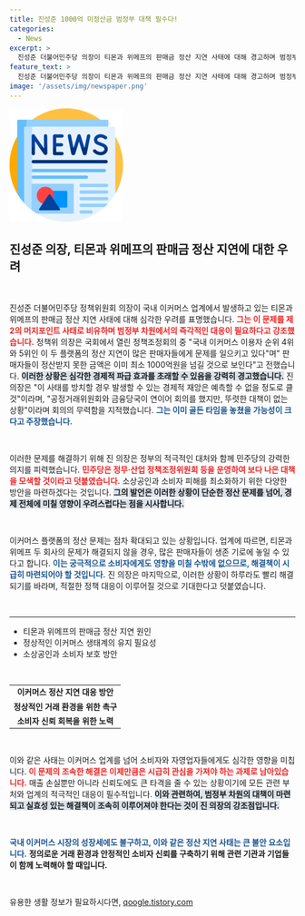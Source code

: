 ```yaml
---
title: 진성준 1000억 미정산금 범정부 대책 필수다!
categories:
  - News
excerpt: >
  진성준 더불어민주당 의장이 티몬과 위메프의 판매금 정산 지연 사태에 대해 경고하며 범정부 차원의 신속한 대응을 촉구했습니다. 1000억 원 넘는 피해가 발생할 수 있다고 강조했는데, 이는 한국 경제에 심각한 영향을 미칠 가능성을 내포하고 있습니다.
feature_text: >
  진성준 더불어민주당 의장이 티몬과 위메프의 판매금 정산 지연 사태에 대해 경고하며 범정부 차원의 신속한 대응을 촉구했습니다. 1000억 원 넘는 피해가 발생할 수 있다고 강조했는데, 이는 한국 경제에 심각한 영향을 미칠 가능성을 내포하고 있습니다.
image: '/assets/img/newspaper.png'
---
```


<p><img src="/assets/img/newspaper.png" alt="kimp 속보" /></p>

<h2 data-ke-size="size26">진성준 의장, 티몬과 위메프의 판매금 정산 지연에 대한 우려</h2>

<p data-ke-size="size16">&nbsp;</p>

<p>진성준 더불어민주당 정책위원회 의장이 국내 이커머스 업계에서 발생하고 있는 티몬과 위메프의 판매금 정산 지연 사태에 대해 심각한 우려를 표명했습니다. <b><span style="color: #ee2323;">그는 이 문제를 제2의 머지포인트 사태로 비유하며 범정부 차원에서의 즉각적인 대응이 필요하다고 강조했습니다.</span></b> 정책위 의장은 국회에서 열린 정책조정회의 중 "국내 이커머스 이용자 순위 4위와 5위인 이 두 플랫폼의 정산 지연이 많은 판매자들에게 문제를 일으키고 있다"며" 판매자들이 정산받지 못한 금액은 이미 최소 1000억원을 넘길 것으로 보인다"고 전했습니다. <b><span style="background-color: #21538527;">이러한 상황은 심각한 경제적 파급 효과를 초래할 수 있음을 강력히 경고했습니다.</span></b> 진 의장은 "이 사태를 방치할 경우 발생할 수 있는 경제적 재앙은 예측할 수 없을 정도로 클 것"이라며, "공정거래위원회와 금융당국이 연이어 회의를 했지만, 뚜렷한 대책이 없는 상황"이라며 회의의 무력함을 지적했습니다. <b><span style="color: #1a5490;">그는 이미 골든 타임을 놓쳤을 가능성이 크다고 주장했습니다.</span></b></p>

<p data-ke-size="size16">&nbsp;</p>

<p>이러한 문제를 해결하기 위해 진 의장은 정부의 적극적인 대처와 함께 민주당의 강력한 의지를 피력했습니다. <b><span style="color: #ee2323;">민주당은 정무·산업 정책조정위원회 등을 운영하여 보다 나은 대책을 모색할 것이라고 덧붙였습니다.</span></b> 소상공인과 소비자 피해를 최소화하기 위한 다양한 방안을 마련하겠다는 것입니다. <b><span style="background-color: #21538527;">그의 발언은 이러한 상황이 단순한 정산 문제를 넘어, 경제 전체에 미칠 영향이 우려스럽다는 점을 시사합니다.</span></b></p>

<p data-ke-size="size16">&nbsp;</p>

<p>이커머스 플랫폼의 정산 문제는 점차 확대되고 있는 상황입니다. 업계에 따르면, 티몬과 위메프 두 회사의 문제가 해결되지 않을 경우, 많은 판매자들이 생존 기로에 놓일 수 있다고 합니다. <b><span style="color: #1a5490;">이는 궁극적으로 소비자에게도 영향을 미칠 수밖에 없으므로, 해결책이 시급히 마련되어야 할 것입니다.</span></b> 진 의장은 마지막으로, 이러한 상황이 하루라도 빨리 해결되기를 바라며, 적절한 정책 대응이 이루어질 것으로 기대한다고 덧붙였습니다.</p>

<p data-ke-size="size16">&nbsp;</p>

<hr>

<ul>
    <li>티몬과 위메프의 판매금 정산 지연 원인</li>
    <li>정상적인 이커머스 생태계의 유지 필요성</li>
    <li>소상공인과 소비자 보호 방안</li>
</ul>

<p data-ke-size="size16">&nbsp;</p>

<table style="width: 100%; border-collapse: collapse;">
    <tr>
        <td style="text-align: center; height: 17px;"><b>이커머스 정산 지연 대응 방안</b></td>
    </tr>
    <tr>
        <td style="text-align: center; height: 17px;"><b>정상적인 거래 환경을 위한 촉구</b></td>
    </tr>
    <tr>
        <td style="text-align: center; height: 17px;"><b>소비자 신뢰 회복을 위한 노력</b></td>
    </tr>
</table>

<p data-ke-size="size16">&nbsp;</p>

<p>이와 같은 사태는 이커머스 업계를 넘어 소비자와 자영업자들에게도 심각한 영향을 미칩니다. <b><span style="color: #ee2323;">이 문제의 조속한 해결은 이제만큼은 시급히 관심을 가져야 하는 과제로 남아있습니다.</span></b> 매출 손실뿐만 아니라 신뢰도에도 큰 타격을 줄 수 있는 상황이기에 모든 관련 부처와 업계의 적극적인 대응이 필수적입니다. <b><span style="background-color: #21538527;">이와 관련하여, 범정부 차원의 대책이 마련되고 실효성 있는 해결책이 조속히 이루어져야 한다는 것이 진 의장의 강조점입니다.</span></b> </p>

<p data-ke-size="size16">&nbsp;</p>

<p><b><span style="color: #1a5490;">국내 이커머스 시장의 성장세에도 불구하고, 이와 같은 정산 지연 사태는 큰 불안 요소입니다.</span></b> <b>정의로운 거래 환경과 안정적인 소비자 신뢰를 구축하기 위해 관련 기관과 기업들이 함께 노력해야 할 때입니다.</b> <p data-ke-size="size16">&nbsp;</p></p>
유용한 생활 정보가 필요하시다면, <a href="https://qoogle.tistory.com" rel="dofollow">qoogle.tistory.com</a>


